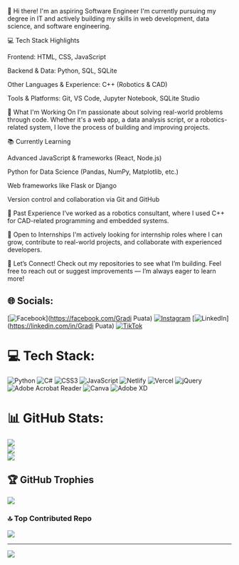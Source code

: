 👋 Hi there! I'm an aspiring Software Engineer
I'm currently pursuing my degree in IT and actively building my skills in web development, data science, and software engineering.

💻 Tech Stack Highlights

Frontend: HTML, CSS, JavaScript

Backend & Data: Python, SQL, SQLite

Other Languages & Experience: C++ (Robotics & CAD)

Tools & Platforms: Git, VS Code, Jupyter Notebook, SQLite Studio

🚀 What I'm Working On
I'm passionate about solving real-world problems through code. Whether it's a web app, a data analysis script, or a robotics-related system, I love the process of building and improving projects.

📚 Currently Learning

Advanced JavaScript & frameworks (React, Node.js)

Python for Data Science (Pandas, NumPy, Matplotlib, etc.)

Web frameworks like Flask or Django

Version control and collaboration via Git and GitHub

🤖 Past Experience
I’ve worked as a robotics consultant, where I used C++ for CAD-related programming and embedded systems.

📂 Open to Internships
I'm actively looking for internship roles where I can grow, contribute to real-world projects, and collaborate with experienced developers.

🔗 Let’s Connect!
Check out my repositories to see what I’m building. Feel free to reach out or suggest improvements — I’m always eager to learn more!

## 🌐 Socials:
[![Facebook](https://img.shields.io/badge/Facebook-%231877F2.svg?logo=Facebook&logoColor=white)](https://facebook.com/Gradi Puata) [![Instagram](https://img.shields.io/badge/Instagram-%23E4405F.svg?logo=Instagram&logoColor=white)](https://instagram.com/gradipuata.13) [![LinkedIn](https://img.shields.io/badge/LinkedIn-%230077B5.svg?logo=linkedin&logoColor=white)](https://linkedin.com/in/Gradi Puata) [![TikTok](https://img.shields.io/badge/TikTok-%23000000.svg?logo=TikTok&logoColor=white)](https://tiktok.com/@gradipuata.13) 

# 💻 Tech Stack:
![Python](https://img.shields.io/badge/python-3670A0?style=for-the-badge&logo=python&logoColor=ffdd54) ![C#](https://img.shields.io/badge/c%23-%23239120.svg?style=for-the-badge&logo=csharp&logoColor=white) ![CSS3](https://img.shields.io/badge/css3-%231572B6.svg?style=for-the-badge&logo=css3&logoColor=white) ![JavaScript](https://img.shields.io/badge/javascript-%23323330.svg?style=for-the-badge&logo=javascript&logoColor=%23F7DF1E) ![Netlify](https://img.shields.io/badge/netlify-%23000000.svg?style=for-the-badge&logo=netlify&logoColor=#00C7B7) ![Vercel](https://img.shields.io/badge/vercel-%23000000.svg?style=for-the-badge&logo=vercel&logoColor=white) ![jQuery](https://img.shields.io/badge/jquery-%230769AD.svg?style=for-the-badge&logo=jquery&logoColor=white) ![Adobe Acrobat Reader](https://img.shields.io/badge/Adobe%20Acrobat%20Reader-EC1C24.svg?style=for-the-badge&logo=Adobe%20Acrobat%20Reader&logoColor=white) ![Canva](https://img.shields.io/badge/Canva-%2300C4CC.svg?style=for-the-badge&logo=Canva&logoColor=white) ![Adobe XD](https://img.shields.io/badge/Adobe%20XD-470137?style=for-the-badge&logo=Adobe%20XD&logoColor=#FF61F6)
# 📊 GitHub Stats:
![](https://github-readme-stats.vercel.app/api?username=codewithgradi&theme=merko&hide_border=false&include_all_commits=false&count_private=false)<br/>
![](https://nirzak-streak-stats.vercel.app/?user=codewithgradi&theme=merko&hide_border=false)<br/>
![](https://github-readme-stats.vercel.app/api/top-langs/?username=codewithgradi&theme=merko&hide_border=false&include_all_commits=false&count_private=false&layout=compact)

## 🏆 GitHub Trophies
![](https://github-profile-trophy.vercel.app/?username=codewithgradi&theme=radical&no-frame=false&no-bg=true&margin-w=4)

### 🔝 Top Contributed Repo
![](https://github-contributor-stats.vercel.app/api?username=codewithgradi&limit=5&theme=dark&combine_all_yearly_contributions=true)

---
[![](https://visitcount.itsvg.in/api?id=codewithgradi&icon=0&color=0)](https://visitcount.itsvg.in)

<!-- Proudly created with GPRM ( https://gprm.itsvg.in ) -->
